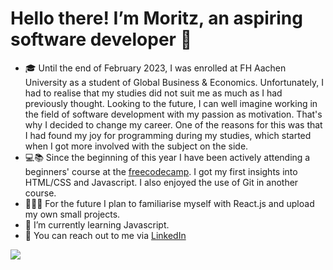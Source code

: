 # Hello there! I’m Moritz, an aspiring software developer 👋
- 🎓 Until the end of February 2023, I was enrolled at FH Aachen University as a student of Global Business & Economics. Unfortunately, I had to realise that my studies did not suit me as much as I had previously thought. Looking to the future, I can well imagine working in the field of software development with my passion as motivation. That's why I decided to change my career. One of the reasons for this was that I had found my joy for programming during my studies, which started when I got more involved with the subject on the side. 
- 💻📚 Since the beginning of this year I have been actively attending a beginners' course at the [freecodecamp](https://www.freecodecamp.org/m0rthe). 
I got my first insights into HTML/CSS and Javascript. I also enjoyed the use of Git in another course. 
- 👨🏻‍💻 For the future I plan to familiarise myself with React.js and upload my own small projects.
- 🌱 I’m currently learning Javascript.
- 💼 You can reach out to me via [LinkedIn](https://www.linkedin.com/in/moritz-theodoridis/)

![](https://komarev.com/ghpvc/?username=m0rthe&color=green&style=for-the-badge)
<!---
mrtzt/mrtzt is a ✨ special ✨ repository because its `README.md` (this file) appears on your GitHub profile.
You can click the Preview link to take a look at your changes.
--->
